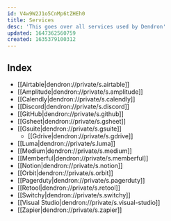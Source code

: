 ```yaml
---
id: V4w9W2J1o5CnMp6tZHEh0
title: Services
desc: 'This goes over all services used by Dendron'
updated: 1647362560759
created: 1635379100312
---
```


## Index
- [[Airtable|dendron://private/s.airtable]]
- [[Amplitude|dendron://private/s.amplitude]]
- [[Calendly|dendron://private/s.calendly]]
- [[Discord|dendron://private/s.discord]]
- [[GitHub|dendron://private/s.github]]
- [[Gsheet|dendron://private/s.gsheet]]
- [[Gsuite|dendron://private/s.gsuite]]
    - [[Gdrive|dendron://private/s.gdrive]]
- [[Luma|dendron://private/s.luma]]
- [[Medium|dendron://private/s.medium]]
- [[Memberful|dendron://private/s.memberful]]
- [[Notion|dendron://private/s.notion]]
- [[Orbit|dendron://private/s.orbit]]
- [[Pagerduty|dendron://private/s.pagerduty]]
- [[Retool|dendron://private/s.retool]]
- [[Switchy|dendron://private/s.switchy]]
- [[Visual Studio|dendron://private/s.visual-studio]]
- [[Zapier|dendron://private/s.zapier]]
